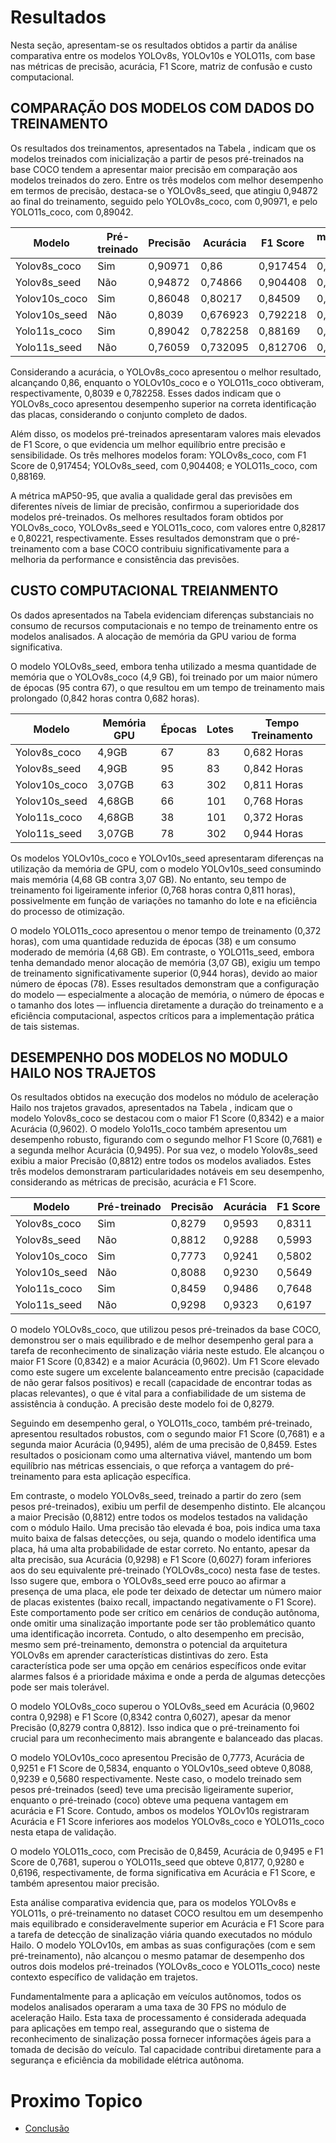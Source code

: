# Resultados

Nesta seção, apresentam-se os resultados obtidos a partir da análise comparativa entre os modelos YOLOv8s, YOLOv10s e YOLO11s, com base nas métricas de precisão, acurácia, F1 Score, matriz de confusão e custo computacional.

## COMPARAÇÃO DOS MODELOS COM DADOS DO TREINAMENTO

Os resultados dos treinamentos, apresentados na Tabela , indicam que os modelos treinados com inicialização a partir de pesos pré-treinados na base COCO tendem a apresentar maior precisão em comparação aos modelos treinados do zero. Entre os três modelos com melhor desempenho em termos de precisão, destaca-se o YOLOv8s_seed, que atingiu 0,94872 ao final do treinamento, seguido pelo YOLOv8s_coco, com 0,90971, e pelo YOLO11s_coco, com 0,89042.


| Modelo         | Pré-treinado | Precisão | Acurácia | F1 Score | mAP50-95 |
|----------------|--------------|----------|----------|----------|----------|
| Yolov8s_coco   | Sim          | 0,90971  | 0,86     | 0,917454 | 0,82817  |
| Yolov8s_seed   | Não          | 0,94872  | 0,74866  | 0,904408 | 0,82093  |
| Yolov10s_coco  | Sim          | 0,86048  | 0,80217  | 0,84509  | 0,79744  |
| Yolov10s_seed  | Não          | 0,8039   | 0,676923 | 0,792218 | 0,74744  |
| Yolo11s_coco   | Sim          | 0,89042  | 0,782258 | 0,88169  | 0,80221  |
| Yolo11s_seed   | Não          | 0,76059  | 0,732095 | 0,812706 | 0,77862  |



Considerando a acurácia, o YOLOv8s_coco apresentou o melhor resultado, alcançando 0,86, enquanto o YOLOv10s_coco e o YOLO11s_coco obtiveram, respectivamente, 0,8039 e 0,782258. Esses dados indicam que o YOLOv8s_coco apresentou desempenho superior na correta identificação das placas, considerando o conjunto completo de dados.

Além disso, os modelos pré-treinados apresentaram valores mais elevados de F1 Score, o que evidencia um melhor equilíbrio entre precisão e sensibilidade. Os três melhores modelos foram: YOLOv8s_coco, com F1 Score de 0,917454; YOLOv8s_seed, com 0,904408; e YOLO11s_coco, com 0,88169.

A métrica mAP50-95, que avalia a qualidade geral das previsões em diferentes níveis de limiar de precisão, confirmou a superioridade dos modelos pré-treinados. Os melhores resultados foram obtidos por YOLOv8s_coco, YOLOv8s_seed e YOLO11s_coco, com valores entre 0,82817 e 0,80221, respectivamente. Esses resultados demonstram que o pré-treinamento com a base COCO contribuiu significativamente para a melhoria da performance e consistência das previsões.

## CUSTO COMPUTACIONAL TREIANMENTO

Os dados apresentados na Tabela evidenciam diferenças substanciais no consumo de recursos computacionais e no tempo de treinamento entre os modelos analisados. A alocação de memória da GPU variou de forma significativa.

O modelo YOLOv8s_seed, embora tenha utilizado a mesma quantidade de memória que o YOLOv8s_coco (4,9 GB), foi treinado por um maior número de épocas (95 contra 67), o que resultou em um tempo de treinamento mais prolongado (0,842 horas contra 0,682 horas).

| Modelo         | Memória GPU | Épocas | Lotes | Tempo Treinamento |
|----------------|-------------|--------|-------|-------------------|
| Yolov8s_coco   | 4,9GB       | 67     | 83    | 0,682 Horas       |
| Yolov8s_seed   | 4,9GB       | 95     | 83    | 0,842 Horas       |
| Yolov10s_coco  | 3,07GB      | 63     | 302   | 0,811 Horas       |
| Yolov10s_seed  | 4,68GB      | 66     | 101   | 0,768 Horas       |
| Yolo11s_coco   | 4,68GB      | 38     | 101   | 0,372 Horas       |
| Yolo11s_seed   | 3,07GB      | 78     | 302   | 0,944 Horas       |

Os modelos YOLOv10s_coco e YOLOv10s_seed apresentaram diferenças na utilização da memória de GPU, com o modelo YOLOv10s_seed consumindo mais memória (4,68 GB contra 3,07 GB). No entanto, seu tempo de treinamento foi ligeiramente inferior (0,768 horas contra 0,811 horas), possivelmente em função de variações no tamanho do lote e na eficiência do processo de otimização.

O modelo YOLO11s_coco apresentou o menor tempo de treinamento (0,372 horas), com uma quantidade reduzida de épocas (38) e um consumo moderado de memória (4,68 GB). Em contraste, o YOLO11s_seed, embora tenha demandado menor alocação de memória (3,07 GB), exigiu um tempo de treinamento significativamente superior (0,944 horas), devido ao maior número de épocas (78).
Esses resultados demonstram que a configuração do modelo — especialmente a alocação de memória, o número de épocas e o tamanho dos lotes — influencia diretamente a duração do treinamento e a eficiência computacional, aspectos críticos para a implementação prática de tais sistemas.


## DESEMPENHO DOS MODELOS NO MODULO HAILO NOS TRAJETOS

Os resultados obtidos na execução dos modelos no módulo de aceleração Hailo nos trajetos gravados, apresentados na Tabela , indicam que o modelo Yolov8s_coco se destacou com o maior F1 Score (0,8342) e a maior Acurácia (0,9602). O modelo Yolo11s_coco também apresentou um desempenho robusto, figurando com o segundo melhor F1 Score (0,7681) e a segunda melhor Acurácia (0,9495). Por sua vez, o modelo Yolov8s_seed exibiu a maior Precisão (0,8812) entre todos os modelos avaliados. Estes três modelos demonstraram particularidades notáveis em seu desempenho, considerando as métricas de precisão, acurácia e F1 Score.

| Modelo         | Pré-treinado | Precisão | Acurácia | F1 Score |
|----------------|--------------|----------|----------|----------|
| Yolov8s_coco   | Sim          | 0,8279   | 0,9593   | 0,8311   |
| Yolov8s_seed   | Não          | 0,8812   | 0,9288   | 0,5993   |
| Yolov10s_coco  | Sim          | 0,7773   | 0,9241   | 0,5802   |
| Yolov10s_seed  | Não          | 0,8088   | 0,9230   | 0,5649   |
| Yolo11s_coco   | Sim          | 0,8459   | 0,9486   | 0,7648   |
| Yolo11s_seed   | Não          | 0,9298   | 0,9323   | 0,6197   |



O modelo YOLOv8s_coco, que utilizou pesos pré-treinados da base COCO, demonstrou ser o mais equilibrado e de melhor desempenho geral para a tarefa de reconhecimento de sinalização viária neste estudo. Ele alcançou o maior F1 Score (0,8342) e a maior Acurácia (0,9602). Um F1 Score elevado como este sugere um excelente balanceamento entre precisão (capacidade de não gerar falsos positivos) e recall (capacidade de encontrar todas as placas relevantes), o que é vital para a confiabilidade de um sistema de assistência à condução. A precisão deste modelo foi de 0,8279.

Seguindo em desempenho geral, o YOLO11s_coco, também pré-treinado, apresentou resultados robustos, com o segundo maior F1 Score (0,7681) e a segunda maior Acurácia (0,9495), além de uma precisão de 0,8459. Estes resultados o posicionam como uma alternativa viável, mantendo um bom equilíbrio nas métricas essenciais, o que reforça a vantagem do pré-treinamento para esta aplicação específica.

Em contraste, o modelo YOLOv8s_seed, treinado a partir do zero (sem pesos pré-treinados), exibiu um perfil de desempenho distinto. Ele alcançou a maior Precisão (0,8812) entre todos os modelos testados na validação com o módulo Hailo. Uma precisão tão elevada é boa, pois indica uma taxa muito baixa de falsas detecções, ou seja, quando o modelo identifica uma placa, há uma alta probabilidade de estar correto. No entanto, apesar da alta precisão, sua Acurácia (0,9298) e F1 Score (0,6027) foram inferiores aos do seu equivalente pré-treinado (YOLOv8s_coco) nesta fase de testes. Isso sugere que, embora o YOLOv8s_seed erre pouco ao afirmar a presença de uma placa, ele pode ter deixado de detectar um número maior de placas existentes (baixo recall, impactando negativamente o F1 Score). Este comportamento pode ser crítico em cenários de condução autônoma, onde omitir uma sinalização importante pode ser tão problemático quanto uma identificação incorreta. Contudo, o alto desempenho em precisão, mesmo sem pré-treinamento, demonstra o potencial da arquitetura YOLOv8s em aprender características distintivas do zero. Esta característica pode ser uma opção em cenários específicos onde evitar alarmes falsos é a prioridade máxima e onde a perda de algumas detecções pode ser mais tolerável.

O modelo YOLOv8s_coco superou o YOLOv8s_seed em Acurácia (0,9602 contra 0,9298) e F1 Score (0,8342 contra 0,6027), apesar da menor Precisão (0,8279 contra 0,8812). Isso indica que o pré-treinamento foi crucial para um reconhecimento mais abrangente e balanceado das placas.

O modelo YOLOv10s_coco apresentou Precisão de 0,7773, Acurácia de 0,9251 e F1 Score de 0,5834, enquanto o YOLOv10s_seed obteve 0,8088, 0,9239 e 0,5680 respectivamente. Neste caso, o modelo treinado sem pesos pré-treinados (seed) teve uma precisão ligeiramente superior, enquanto o pré-treinado (coco) obteve uma pequena vantagem em acurácia e F1 Score. Contudo, ambos os modelos YOLOv10s registraram Acurácia e F1 Score inferiores aos modelos YOLOv8s_coco e YOLO11s_coco nesta etapa de validação.

O modelo YOLO11s_coco, com Precisão de 0,8459, Acurácia de 0,9495 e F1 Score de 0,7681, superou o YOLO11s_seed que obteve 0,8177, 0,9280 e 0,6196, respectivamente, de forma significativa em Acurácia e F1 Score, e também apresentou maior precisão.

Esta análise comparativa evidencia que, para os modelos YOLOv8s e YOLO11s, o pré-treinamento no dataset COCO resultou em um desempenho mais equilibrado e consideravelmente superior em Acurácia e F1 Score para a tarefa de detecção de sinalização viária quando executados no módulo Hailo. O modelo YOLOv10s, em ambas as suas configurações (com e sem pré-treinamento), não alcançou o mesmo patamar de desempenho dos outros dois modelos pré-treinados (YOLOv8s_coco e YOLO11s_coco) neste contexto específico de validação em trajetos.

Fundamentalmente para a aplicação em veículos autônomos, todos os modelos analisados operaram a uma taxa de 30 FPS no módulo de aceleração Hailo. Esta taxa de processamento é considerada adequada para aplicações em tempo real, assegurando que o sistema de reconhecimento de sinalização possa fornecer informações ágeis para a tomada de decisão do veículo. Tal capacidade contribui diretamente para a segurança e eficiência da mobilidade elétrica autônoma.

# Proximo Topico

- [Conclusão](./conclusao.md)
